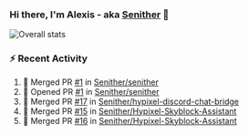 ### Hi there, I'm Alexis - aka [Senither][website] 👋

![Overall stats](https://github-readme-stats.vercel.app/api?username=senither&theme=cobalt&show_icons=true&count_private=true)

### :zap: Recent Activity

<!--START_SECTION:activity-->
1. 🎉 Merged PR [#1](https://github.com/Senither/senither/pull/1) in [Senither/senither](https://github.com/Senither/senither)
2. 💪 Opened PR [#1](https://github.com/Senither/senither/pull/1) in [Senither/senither](https://github.com/Senither/senither)
3. 🎉 Merged PR [#17](https://github.com/Senither/hypixel-discord-chat-bridge/pull/17) in [Senither/hypixel-discord-chat-bridge](https://github.com/Senither/hypixel-discord-chat-bridge)
4. 🎉 Merged PR [#15](https://github.com/Senither/Hypixel-Skyblock-Assistant/pull/15) in [Senither/Hypixel-Skyblock-Assistant](https://github.com/Senither/Hypixel-Skyblock-Assistant)
5. 🎉 Merged PR [#16](https://github.com/Senither/Hypixel-Skyblock-Assistant/pull/16) in [Senither/Hypixel-Skyblock-Assistant](https://github.com/Senither/Hypixel-Skyblock-Assistant)
<!--END_SECTION:activity-->

[website]: https://senither.com
